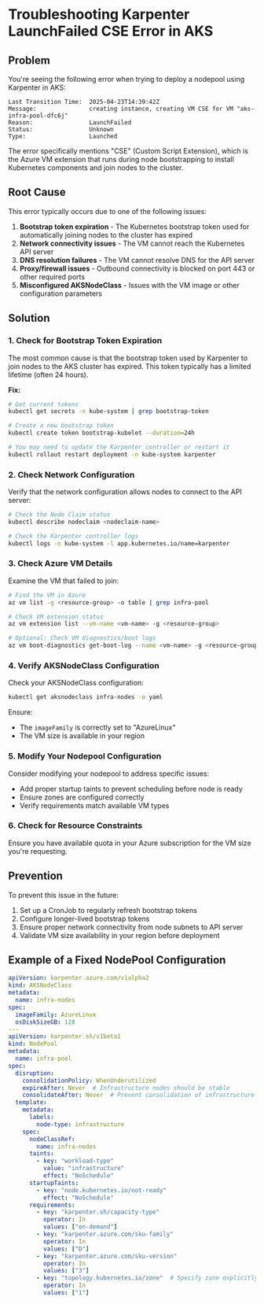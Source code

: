 # Troubleshooting Karpenter LaunchFailed CSE Error in AKS

## Problem

You're seeing the following error when trying to deploy a nodepool using Karpenter in AKS:

```
Last Transition Time:  2025-04-23T14:39:42Z
Message:               creating instance, creating VM CSE for VM "aks-infra-pool-dfc6j"
Reason:                LaunchFailed
Status:                Unknown
Type:                  Launched
```

The error specifically mentions "CSE" (Custom Script Extension), which is the Azure VM extension that runs during node bootstrapping to install Kubernetes components and join nodes to the cluster.

## Root Cause

This error typically occurs due to one of the following issues:

1. **Bootstrap token expiration** - The Kubernetes bootstrap token used for automatically joining nodes to the cluster has expired
2. **Network connectivity issues** - The VM cannot reach the Kubernetes API server
3. **DNS resolution failures** - The VM cannot resolve DNS for the API server
4. **Proxy/firewall issues** - Outbound connectivity is blocked on port 443 or other required ports
5. **Misconfigured AKSNodeClass** - Issues with the VM image or other configuration parameters

## Solution

### 1. Check for Bootstrap Token Expiration

The most common cause is that the bootstrap token used by Karpenter to join nodes to the AKS cluster has expired. This token typically has a limited lifetime (often 24 hours).

**Fix:**
```bash
# Get current tokens
kubectl get secrets -n kube-system | grep bootstrap-token

# Create a new bootstrap token
kubectl create token bootstrap-kubelet --duration=24h

# You may need to update the Karpenter controller or restart it
kubectl rollout restart deployment -n kube-system karpenter
```

### 2. Check Network Configuration

Verify that the network configuration allows nodes to connect to the API server:

```bash
# Check the Node Claim status
kubectl describe nodeclaim <nodeclaim-name>

# Check the Karpenter controller logs
kubectl logs -n kube-system -l app.kubernetes.io/name=karpenter
```

### 3. Check Azure VM Details

Examine the VM that failed to join:

```bash
# Find the VM in Azure
az vm list -g <resource-group> -o table | grep infra-pool

# Check VM extension status
az vm extension list --vm-name <vm-name> -g <resource-group>

# Optional: Check VM diagnostics/boot logs
az vm boot-diagnostics get-boot-log --name <vm-name> -g <resource-group>
```

### 4. Verify AKSNodeClass Configuration

Check your AKSNodeClass configuration:

```bash
kubectl get aksnodeclass infra-nodes -o yaml
```

Ensure:
- The `imageFamily` is correctly set to "AzureLinux" 
- The VM size is available in your region

### 5. Modify Your Nodepool Configuration

Consider modifying your nodepool to address specific issues:

- Add proper startup taints to prevent scheduling before node is ready
- Ensure zones are configured correctly 
- Verify requirements match available VM types

### 6. Check for Resource Constraints

Ensure you have available quota in your Azure subscription for the VM size you're requesting.

## Prevention

To prevent this issue in the future:

1. Set up a CronJob to regularly refresh bootstrap tokens
2. Configure longer-lived bootstrap tokens
3. Ensure proper network connectivity from node subnets to API server
4. Validate VM size availability in your region before deployment

## Example of a Fixed NodePool Configuration

```yaml
apiVersion: karpenter.azure.com/v1alpha2
kind: AKSNodeClass
metadata:
  name: infra-nodes
spec:
  imageFamily: AzureLinux
  osDiskSizeGB: 128
---
apiVersion: karpenter.sh/v1beta1
kind: NodePool
metadata:
  name: infra-pool
spec:
  disruption:
    consolidationPolicy: WhenUnderutilized
    expireAfter: Never  # Infrastructure nodes should be stable
    consolidateAfter: Never  # Prevent consolidation of infrastructure workloads
  template:
    metadata:
      labels:
        node-type: infrastructure
    spec:
      nodeClassRef:
        name: infra-nodes
      taints:
        - key: "workload-type"
          value: "infrastructure"
          effect: "NoSchedule"
      startupTaints:
        - key: "node.kubernetes.io/not-ready"
          effect: "NoSchedule"
      requirements:
        - key: "karpenter.sh/capacity-type"
          operator: In
          values: ["on-demand"]
        - key: "karpenter.azure.com/sku-family"
          operator: In
          values: ["D"]
        - key: "karpenter.azure.com/sku-version"
          operator: In
          values: ["3"]
        - key: "topology.kubernetes.io/zone"  # Specify zone explicitly
          operator: In
          values: ["1"]
``` 
